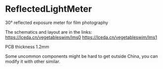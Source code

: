 # ReflectedLightMeter
30° reflected exposure meter for film photography

The schematics and layout are in the links:
https://lceda.cn/vegetableswim/lms0
https://lceda.cn/vegetableswim/lms1

PCB thickness 1.2mm

Some uncommon components might be hard to get outside China, you can modify it with other similar.
